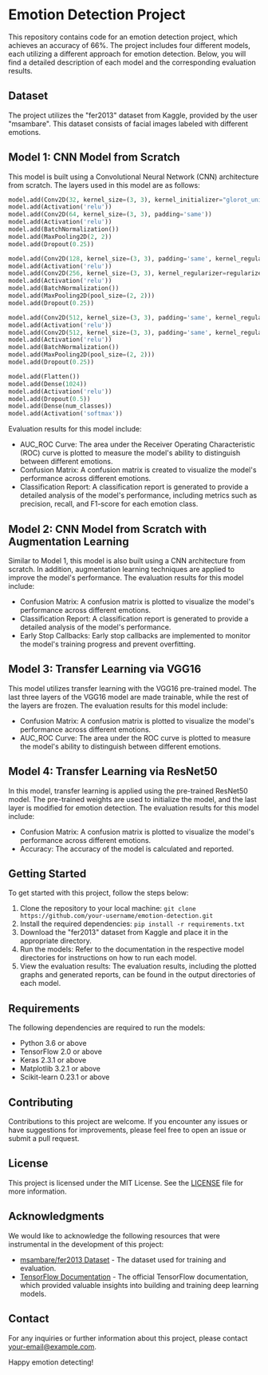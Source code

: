 # Emotion Detection Project

This repository contains code for an emotion detection project, which achieves an accuracy of 66%. The project includes four different models, each utilizing a different approach for emotion detection. Below, you will find a detailed description of each model and the corresponding evaluation results.

## Dataset

The project utilizes the "fer2013" dataset from Kaggle, provided by the user "msambare". This dataset consists of facial images labeled with different emotions.

## Model 1: CNN Model from Scratch

This model is built using a Convolutional Neural Network (CNN) architecture from scratch. The layers used in this model are as follows:

```python
model.add(Conv2D(32, kernel_size=(3, 3), kernel_initializer="glorot_uniform", padding='same', input_shape=(img_width, img_height, 1)))
model.add(Activation('relu'))
model.add(Conv2D(64, kernel_size=(3, 3), padding='same'))
model.add(Activation('relu'))
model.add(BatchNormalization())
model.add(MaxPooling2D(2, 2))
model.add(Dropout(0.25))

model.add(Conv2D(128, kernel_size=(3, 3), padding='same', kernel_regularizer=regularizers.l2(0.01)))
model.add(Activation('relu'))
model.add(Conv2D(256, kernel_size=(3, 3), kernel_regularizer=regularizers.l2(0.01)))
model.add(Activation('relu'))
model.add(BatchNormalization())
model.add(MaxPooling2D(pool_size=(2, 2)))
model.add(Dropout(0.25))

model.add(Conv2D(512, kernel_size=(3, 3), padding='same', kernel_regularizer=regularizers.l2(0.01)))
model.add(Activation('relu'))
model.add(Conv2D(512, kernel_size=(3, 3), padding='same', kernel_regularizer=regularizers.l2(0.01)))
model.add(Activation('relu'))
model.add(BatchNormalization())
model.add(MaxPooling2D(pool_size=(2, 2)))
model.add(Dropout(0.25))

model.add(Flatten())
model.add(Dense(1024))
model.add(Activation('relu'))
model.add(Dropout(0.5))
model.add(Dense(num_classes))
model.add(Activation('softmax'))
```

Evaluation results for this model include:

- AUC_ROC Curve: The area under the Receiver Operating Characteristic (ROC) curve is plotted to measure the model's ability to distinguish between different emotions.
- Confusion Matrix: A confusion matrix is created to visualize the model's performance across different emotions.
- Classification Report: A classification report is generated to provide a detailed analysis of the model's performance, including metrics such as precision, recall, and F1-score for each emotion class.

## Model 2: CNN Model from Scratch with Augmentation Learning

Similar to Model 1, this model is also built using a CNN architecture from scratch. In addition, augmentation learning techniques are applied to improve the model's performance. The evaluation results for this model include:

- Confusion Matrix: A confusion matrix is plotted to visualize the model's performance across different emotions.
- Classification Report: A classification report is generated to provide a detailed analysis of the model's performance.
- Early Stop Callbacks: Early stop callbacks are implemented to monitor the model's training progress and prevent overfitting.

## Model 3: Transfer Learning via VGG16

This model utilizes transfer learning with the VGG16 pre-trained model. The last three layers of the VGG16 model are made trainable, while the rest of the layers are frozen. The evaluation results for this model include:

- Confusion Matrix: A confusion matrix is plotted to visualize the model's performance across different emotions.
- AUC_ROC Curve: The area under the ROC curve is plotted to measure the model's ability to distinguish between different emotions.

## Model 4: Transfer Learning via ResNet50

In this model, transfer learning is applied using the pre-trained ResNet50 model. The pre-trained weights are used to initialize the model, and the last layer is modified for emotion detection. The evaluation results for this model include:

- Confusion Matrix: A confusion matrix is plotted to visualize the model's performance across different emotions.
- Accuracy: The accuracy of the model is calculated and reported.

## Getting Started

To get started with this project, follow the steps below:

1. Clone the repository to your local machine: `git clone https://github.com/your-username/emotion-detection.git`
2. Install the required dependencies: `pip install -r requirements.txt`
3. Download the "fer2013" dataset from Kaggle and place it in the appropriate directory.
4. Run the models: Refer to the documentation in the respective model directories for instructions on how to run each model.
5. View the evaluation results: The evaluation results, including the plotted graphs and generated reports, can be found in the output directories of each model.

## Requirements

The following dependencies are required to run the models:

- Python 3.6 or above
- TensorFlow 2.0 or above
- Keras 2.3.1 or above
- Matplotlib 3.2.1 or above
- Scikit-learn 0.23.1 or above

## Contributing

Contributions to this project are welcome. If you encounter any issues or have suggestions for improvements, please feel free to open an issue or submit a pull request.

## License

This project is licensed under the MIT License. See the [LICENSE](LICENSE) file for more information.

## Acknowledgments

We would like to acknowledge the following resources that were instrumental in the development of this project:

- [msambare/fer2013 Dataset](https://www.kaggle.com/msambare/fer2013) - The dataset used for training and evaluation.
- [TensorFlow Documentation](https://www.tensorflow.org) - The official TensorFlow documentation, which provided valuable insights into building and training deep learning models.

## Contact

For any inquiries or further information about this project, please contact [your-email@example.com](mailto:your-email@example.com).

Happy emotion detecting!
